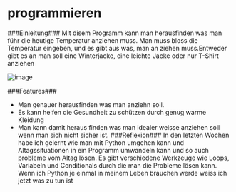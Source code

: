# programmieren
###Einleitung###
Mit disem Programm kann man herausfinden was man führ die heutige Temperatur anziehen muss. Man muss bloss die Temperatur eingeben, und es gibt aus was, man an ziehen muss.Entweder gibt es an man soll eine Winterjacke, eine leichte Jacke  oder nur T-Shirt anziehen

![image](https://user-images.githubusercontent.com/96242005/146382975-4738578f-4ec7-4ef3-a838-c5148930c4d5.png)

###Features###
* Man genauer herausfinden was man anziehn soll.
* Es kann helfen die Gesundheit zu schützen durch genug warme Kleidung
* Man kann damit heraus finden was man idealer weisse anziehen soll wenn man sich nicht sicher ist.
###Reflexion###
In den letzten Wochen habe ich gelernt wie man mit Python umgehen kann und Altagssituationen in ein Programm umwandeln kann und so auch probleme vom Altag lösen.
Es gibt verschiedene Werkzeuge wie Loops, Variabeln und Conditionals durch die man die Probleme lösen kann. 
Wenn ich Python je einmal in meinem Leben brauchen werde weiss ich jetzt was zu tun ist
